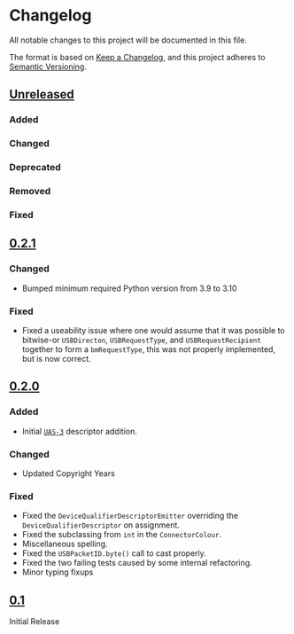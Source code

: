<!-- markdownlint-disable MD024 -->
# Changelog

All notable changes to this project will be documented in this file.

The format is based on [Keep a Changelog](https://keepachangelog.com/en/1.0.0/),
and this project adheres to [Semantic Versioning](https://semver.org/spec/v2.0.0.html).

<!--
Unreleased template stuff

## [Unreleased]
### Added
### Changed
### Deprecated
### Removed
### Fixed
### Security
-->

## [Unreleased]

### Added

### Changed

### Deprecated

### Removed

### Fixed

## [0.2.1]

### Changed

- Bumped minimum required Python version from 3.9 to 3.10

### Fixed

- Fixed a useability issue where one would assume that it was possible to bitwise-or `USBDirecton`, `USBRequestType`, and `USBRequestRecipient` together to form a `bmRequestType`, this was not properly implemented, but is now correct.

## [0.2.0]

### Added

- Initial [`UAS-3`](https://standards.incits.org/higherlogic/ws/public/projects/2737/details) descriptor addition.

### Changed

- Updated Copyright Years

### Fixed

- Fixed the `DeviceQualifierDescriptorEmitter` overriding the `DeviceQualifierDescriptor` on assignment.
- Fixed the subclassing from `int` in the `ConnectorColour`.
- Miscellaneous spelling.
- Fixed the `USBPacketID.byte()` call to cast properly.
- Fixed the two failing tests caused by some internal refactoring.
- Minor typing fixups

## [0.1]

Initial Release

[Unreleased]: https://github.com/shrine-maiden-heavy-industries/usb-construct/compare/v0.2.1...main
[0.2.1]: https://github.com/shrine-maiden-heavy-industries/usb-construct/compare/v0.2.0...v0.2.1
[0.2.0]: https://github.com/shrine-maiden-heavy-industries/usb-construct/compare/v0.1...v0.2.0
[0.1]: https://github.com/shrine-maiden-heavy-industries/usb-construct/compare/v0.1...main
